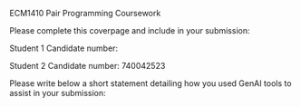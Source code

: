 ECM1410 Pair Programming Coursework

Please complete this coverpage and include in your submission:

Student 1 Candidate number:

Student 2 Candidate number: 740042523

Please write below a short statement detailing how you used GenAI tools to assist in your submission:


